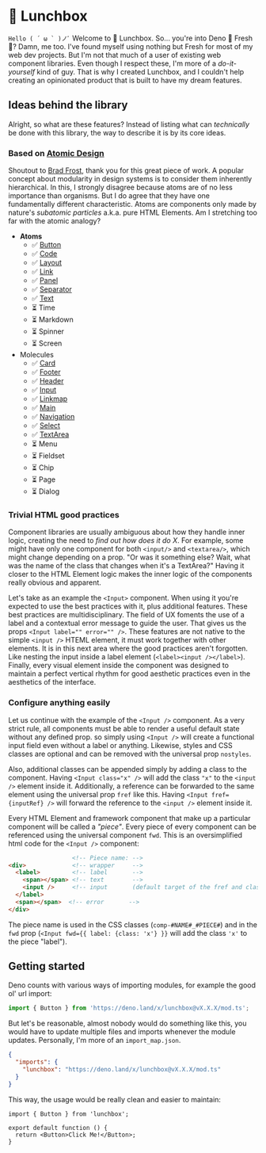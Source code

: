 # 🍱 Lunchbox

``Hello ( ´ ω ` )ノﾞ`` Welcome to 🍱 Lunchbox. So... you're into Deno 🦕 Fresh
🍋? Damn, me too. I've found myself using nothing but Fresh for most of my web
dev projects. But I'm not that much of a user of existing web component
libraries. Even though I respect these, I'm more of a _do-it-yourself_ kind of
guy. That is why I created Lunchbox, and I couldn't help creating an opinionated
product that is built to have my dream features.

## Ideas behind the library

Alright, so what are these features? Instead of listing what can _technically_
be done with this library, the way to describe it is by its core ideas.

### Based on [Atomic Design](https://atomicdesign.bradfrost.com/table-of-contents/)

Shoutout to [Brad Frost](https://bradfrost.com/), thank you for this great piece
of work. A popular concept about modularity in design systems is to consider
them inherently hierarchical. In this, I strongly disagree because atoms are of
no less importance than organisms. But I do agree that they have one
fundamentally different characteristic. Atoms are components only made by
nature's _subatomic particles_ a.k.a. pure HTML Elements. Am I stretching too
far with the atomic analogy?

- **Atoms**
  - ✅
    [Button](https://deno.land/x/lunchbox@v0.1.13/components/Button/index.tsx)
  - ✅ [Code](https://deno.land/x/lunchbox@v0.1.13/components/Code/index.tsx)
  - ✅
    [Layout](https://deno.land/x/lunchbox@v0.1.13/components/Layout/index.tsx)
  - ✅ [Link](https://deno.land/x/lunchbox@v0.1.13/components/Link/index.tsx)
  - ✅ [Panel](https://deno.land/x/lunchbox@v0.1.13/components/Panel/index.tsx)
  - ✅
    [Separator](https://deno.land/x/lunchbox@v0.1.13/components/Separator/index.tsx)
  - ✅ [Text](https://deno.land/x/lunchbox@v0.1.13/components/Text/index.tsx)
  - ⏳ Time
  - ⏳ Markdown
  - ⏳ Spinner
  - ⏳ Screen
- Molecules
  - ✅ [Card](https://deno.land/x/lunchbox@v0.1.13/components/Card/index.tsx)
  - ✅
    [Footer](https://deno.land/x/lunchbox@v0.1.13/components/Footer/index.tsx)
  - ✅
    [Header](https://deno.land/x/lunchbox@v0.1.13/components/Header/index.tsx)
  - ✅ [Input](https://deno.land/x/lunchbox@v0.1.13/components/Input/index.tsx)
  - ✅
    [Linkmap](https://deno.land/x/lunchbox@v0.1.13/components/Linkmap/index.tsx)
  - ✅ [Main](https://deno.land/x/lunchbox@v0.1.13/components/Main/index.tsx)
  - ✅
    [Navigation](https://deno.land/x/lunchbox@v0.1.13/components/Navigation/index.tsx)
  - ✅
    [Select](https://deno.land/x/lunchbox@v0.1.13/components/Select/index.tsx)
  - ✅
    [TextArea](https://deno.land/x/lunchbox@v0.1.13/components/TextArea/index.tsx)
  - ⏳ Menu
  - ⏳ Fieldset
  - ⏳ Chip
  - ⏳ Page
  - ⏳ Dialog

### Trivial HTML good practices

Component libraries are usually ambiguous about how they handle inner logic,
creating the need to _find out how does it do X_. For example, some might have
only one component for both `<input/>` and `<textarea/>`, which might change
depending on a prop. "Or was it something else? Wait, what was the name of the
class that changes when it's a TextArea?" Having it closer to the HTML Element
logic makes the inner logic of the components really obvious and apparent.

Let's take as an example the `<Input>` component. When using it you're expected
to use the best practices with it, plus additional features. These best
practices are multidisciplinary. The field of UX foments the use of a label and
a contextual error message to guide the user. That gives us the props
`<Input label="" error="" />`. These features are not native to the simple
`<input />` HTEML element, it must work together with other elements. It is in
this next area where the good practices aren't forgotten. Like nesting the input
inside a label element (`<label><input /></label>`). Finally, every visual
element inside the component was designed to maintain a perfect vertical rhythm
for good aesthetic practices even in the aesthetics of the interface.

### Configure anything easily

Let us continue with the example of the `<Input />` component. As a very strict
rule, all components must be able to render a useful default state without any
defined prop. so simply using `<Input />` will create a functional input field
even without a label or anything. Likewise, styles and CSS classes are optional
and can be removed with the universal prop `nostyles`.

Also, additional classes can be appended simply by adding a class to the
component. Having `<Input class="x" />` will add the class `"x"` to the
`<input />` element inside it. Additionally, a reference can be forwarded to the
same element using the universal prop `fref` like this. Having
`<Input fref={inputRef} />` will forward the reference to the `<input />`
element inside it.

Every HTML Element and framework component that make up a particular component
will be called a _"piece"_. Every piece of every component can be referenced
using the universal component `fwd`. This is an oversimplified html code for the
`<Input />` component:

```html
                  <!-- Piece name: -->
<div>             <!-- wrapper     -->
  <label>         <!-- label       -->
    <span></span> <!-- text        -->
    <input />     <!-- input       (default target of the fref and class props) -->
  </label>
  <span></span>  <!-- error       -->
</div>
```

The piece name is used in the CSS classes (`comp-#NAME#_#PIECE#`) and in the
`fwd` prop (`<Input fwd={{ label: {class: 'x'} }}` will add the class `'x'` to
the piece "label").

## Getting started

Deno counts with various ways of importing modules, for example the good ol' url
import:

```ts
import { Button } from 'https://deno.land/x/lunchbox@vX.X.X/mod.ts';
```

But let's be reasonable, almost nobody would do something like this, you would
have to update multiple files and imports whenever the module updates.
Personally, I'm more of an `import_map.json`.

```json
{
  "imports": {
    "lunchbox": "https://deno.land/x/lunchbox@vX.X.X/mod.ts"
  }
}
```

This way, the usage would be really clean and easier to maintain:

```tsx
import { Button } from 'lunchbox';

export default function () {
  return <Button>Click Me!</Button>;
}
```
